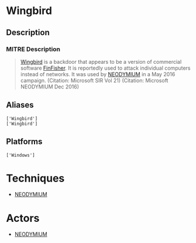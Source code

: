 
# Wingbird

## Description

### MITRE Description

> [Wingbird](https://attack.mitre.org/software/S0176) is a backdoor that appears to be a version of commercial software [FinFisher](https://attack.mitre.org/software/S0182). It is reportedly used to attack individual computers instead of networks. It was used by [NEODYMIUM](https://attack.mitre.org/groups/G0055) in a May 2016 campaign. (Citation: Microsoft SIR Vol 21) (Citation: Microsoft NEODYMIUM Dec 2016)

## Aliases

```
['Wingbird']
['Wingbird']
```

## Platforms

```
['Windows']
```

# Techniques


* [NEODYMIUM](../techniques/NEODYMIUM.md)


# Actors


* [NEODYMIUM](../actors/NEODYMIUM.md)

